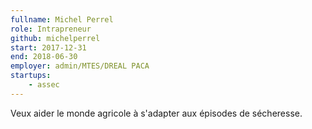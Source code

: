 ```yaml
---
fullname: Michel Perrel
role: Intrapreneur
github: michelperrel
start: 2017-12-31
end: 2018-06-30
employer: admin/MTES/DREAL PACA
startups:
    - assec
---
```


Veux aider le monde agricole à s'adapter aux épisodes de sécheresse.
